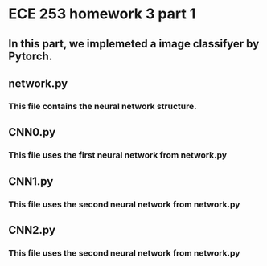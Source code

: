 # ECE 253 homework 3 part 1

## In this part, we implemeted a image classifyer by Pytorch. 

## network.py
### This file contains the neural network structure.

## CNN0.py
### This file uses the first neural network from network.py 

## CNN1.py
### This file uses the second neural network from network.py 

## CNN2.py
### This file uses the second neural network from network.py 


